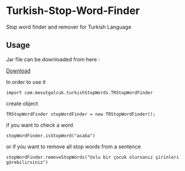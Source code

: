 # Turkish-Stop-Word-Finder

Stop word finder and remover for Turkish Language

## Usage
Jar file can be downloaded from here : 

[Download](https://drive.google.com/open?id=0B8NOqXJ764gpWlNvVGtNbTZwYlU)

In order to use it 
```
import com.mesutgolcuk.turkishStopWords.TRStopWordFinder
```
create object
```
TRStopWordFinder stopWordFinder = new TRStopWordFinder();
```
if you want to check a word
```
stopWordFinder.isStopWord("acaba")
```

or if you want to remove all stop words from a sentence 
```
stopWordFinder.removeStopWords("Uslu bir çocuk olursanız şirinleri görebilirsiniz")
```

